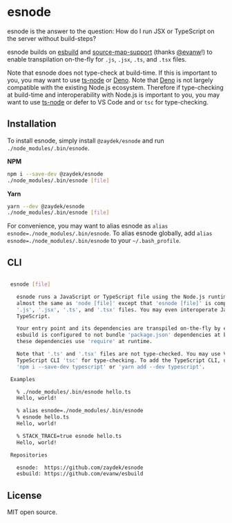 # esnode

esnode is the answer to the question: How do I run JSX or TypeScript on the server without build-steps?

esnode builds on [esbuild](https://github.com/evanw/esbuild) and
[source-map-support](https://github.com/evanw/node-source-map-support) (thanks [@evanw](https://github.com/evanw)!) to
enable transpilation on-the-fly for `.js`, `.jsx`, `.ts`, and `.tsx` files.

Note that esnode does not type-check at build-time. If this is important to you, you may want to use
[ts-node](https://github.com/TypeStrong/ts-node) or [Deno](https://github.com/denoland/deno). Note that
[Deno](https://github.com/denoland/deno) is not largely compatible with the existing Node.js ecosystem. Therefore if
type-checking at build-time and interoperability with Node.js is important to you, you may want to use
[ts-node](https://github.com/TypeStrong/ts-node) or defer to VS Code and or `tsc` for type-checking.

## Installation

To install esnode, simply install `@zaydek/esnode` and run `./node_modules/.bin/esnode`.

**NPM**

```sh
npm i --save-dev @zaydek/esnode
./node_modules/.bin/esnode [file]
```

**Yarn**

```sh
yarn --dev @zaydek/esnode
./node_modules/.bin/esnode [file]
```

For convenience, you may want to alias esnode as `alias esnode=./node_modules/.bin/esnode`. To alias esnode globally,
add `alias esnode=./node_modules/.bin/esnode` to your `~/.bash_profile`.

## CLI

```sh

 esnode [file]

   esnode runs a JavaScript or TypeScript file using the Node.js runtime. This is
   almost the same as 'node [file]' except that 'esnode [file]' is compatible with
   '.js', '.jsx', '.ts', and '.tsx' files. You may even interoperate JavaScript and
   TypeScript.

   Your entry point and its dependencies are transpiled on-the-fly by esbuild.
   esbuild is configured to not bundle 'package.json' dependencies at build-time;
   these dependencies use 'require' at runtime.

   Note that '.ts' and '.tsx' files are not type-checked. You may use VS Code or the
   TypeScript CLI 'tsc' for type-checking. To add the TypeScript CLI, use
   'npm i --save-dev typescript' or 'yarn add --dev typescript'.

 Examples

   % ./node_modules/.bin/esnode hello.ts
   Hello, world!

   % alias esnode=./node_modules/.bin/esnode
   % esnode hello.ts
   Hello, world!

   % STACK_TRACE=true esnode hello.ts
   Hello, world!

 Repositories

   esnode:  https://github.com/zaydek/esnode
   esbuild: https://github.com/evanw/esbuild

```

## License

MIT open source.
